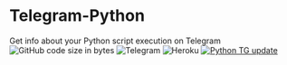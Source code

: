 # Telegram-Python
Get info about your Python script execution on Telegram  
![GitHub code size in bytes](https://img.shields.io/github/languages/code-size/sid-r-singh/telegram-python?color=brightgreen&logo=github&style=for-the-badge) <img alt="Telegram" src="https://img.shields.io/badge/Telegram-2CA5E0?label=bot&style=for-the-badge&logo=telegram" /> <img alt="Heroku" src="https://img.shields.io/badge/heroku%20-%23430098.svg?&style=for-the-badge&logo=heroku&logoColor=white"/> [![Python TG update](https://github.com/sid-r-singh/Telegram-Python/actions/workflows/python-publish.yml/badge.svg?event=workflow_dispatch)](https://github.com/sid-r-singh/Telegram-Python/actions/workflows/python-publish.yml)
